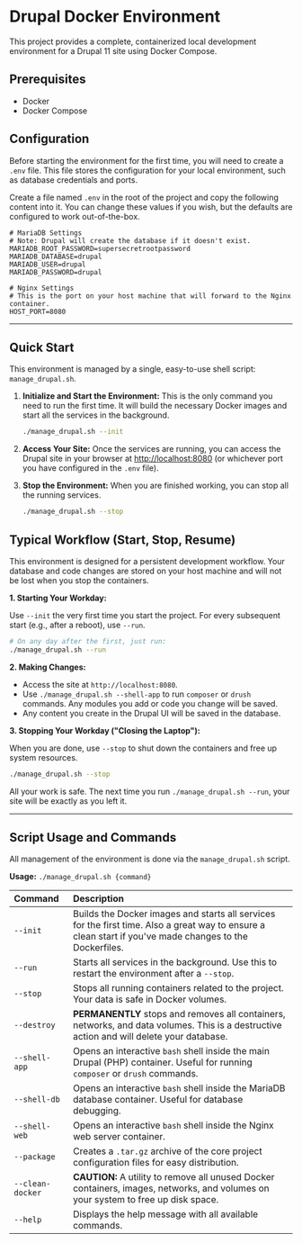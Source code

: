 # Drupal Docker Environment

This project provides a complete, containerized local development environment for a Drupal 11 site using Docker Compose.

## Prerequisites

- Docker
- Docker Compose

## Configuration

Before starting the environment for the first time, you will need to create a `.env` file. This file stores the configuration for your local environment, such as database credentials and ports.

Create a file named `.env` in the root of the project and copy the following content into it. You can change these values if you wish, but the defaults are configured to work out-of-the-box.

```env
# MariaDB Settings
# Note: Drupal will create the database if it doesn't exist.
MARIADB_ROOT_PASSWORD=supersecretrootpassword
MARIADB_DATABASE=drupal
MARIADB_USER=drupal
MARIADB_PASSWORD=drupal

# Nginx Settings
# This is the port on your host machine that will forward to the Nginx container.
HOST_PORT=8080
```

---

## Quick Start

This environment is managed by a single, easy-to-use shell script: `manage_drupal.sh`.

1.  **Initialize and Start the Environment:**
    This is the only command you need to run the first time. It will build the necessary Docker images and start all the services in the background.

    ```bash
    ./manage_drupal.sh --init
    ```

2.  **Access Your Site:**
    Once the services are running, you can access the Drupal site in your browser at [http://localhost:8080](http://localhost:8080) (or whichever port you have configured in the `.env` file).

3.  **Stop the Environment:**
    When you are finished working, you can stop all the running services.

    ```bash
    ./manage_drupal.sh --stop
    ```

## Typical Workflow (Start, Stop, Resume)

This environment is designed for a persistent development workflow. Your database and code changes are stored on your host machine and will not be lost when you stop the containers.

**1. Starting Your Workday:**

Use `--init` the very first time you start the project. For every subsequent start (e.g., after a reboot), use `--run`.

```bash
# On any day after the first, just run:
./manage_drupal.sh --run
```

**2. Making Changes:**

- Access the site at `http://localhost:8080`.
- Use `./manage_drupal.sh --shell-app` to run `composer` or `drush` commands. Any modules you add or code you change will be saved.
- Any content you create in the Drupal UI will be saved in the database.

**3. Stopping Your Workday ("Closing the Laptop"):**

When you are done, use `--stop` to shut down the containers and free up system resources.

```bash
./manage_drupal.sh --stop
```

All your work is safe. The next time you run `./manage_drupal.sh --run`, your site will be exactly as you left it.

---

## Script Usage and Commands

All management of the environment is done via the `manage_drupal.sh` script.

**Usage:** `./manage_drupal.sh {command}`

| Command | Description |
| :--- | :--- |
| `--init` | Builds the Docker images and starts all services for the first time. Also a great way to ensure a clean start if you've made changes to the Dockerfiles. |
| `--run` | Starts all services in the background. Use this to restart the environment after a `--stop`. |
| `--stop` | Stops all running containers related to the project. Your data is safe in Docker volumes. |
| `--destroy` | **PERMANENTLY** stops and removes all containers, networks, and data volumes. This is a destructive action and will delete your database. |
| `--shell-app` | Opens an interactive `bash` shell inside the main Drupal (PHP) container. Useful for running `composer` or `drush` commands. |
| `--shell-db` | Opens an interactive `bash` shell inside the MariaDB database container. Useful for database debugging. |
| `--shell-web` | Opens an interactive `bash` shell inside the Nginx web server container. |
| `--package` | Creates a `.tar.gz` archive of the core project configuration files for easy distribution. |
| `--clean-docker`| **CAUTION:** A utility to remove all unused Docker containers, images, networks, and volumes on your system to free up disk space. |
| `--help` | Displays the help message with all available commands. |

